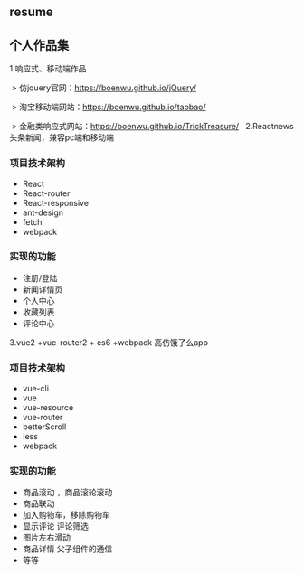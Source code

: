 ## resume

## 个人作品集

1.响应式、移动端作品

  > 仿jquery官网：https://boenwu.github.io/jQuery/
  
  > 淘宝移动端网站：https://boenwu.github.io/taobao/
  
  > 金融类响应式网站：https://boenwu.github.io/TrickTreasure/
  
2.Reactnews头条新闻，兼容pc端和移动端

### 项目技术架构
* React
* React-router
* React-responsive
* ant-design
* fetch
* webpack

### 实现的功能
* 注册/登陆
* 新闻详情页
* 个人中心
* 收藏列表
* 评论中心

3.vue2 +vue-router2 + es6 +webpack 高仿饿了么app

### 项目技术架构
* vue-cli
* vue
* vue-resource
* vue-router
* betterScroll
* less
* webpack

### 实现的功能
* 商品滚动 ，商品滚轮滚动
* 商品联动
* 加入购物车，移除购物车
* 显示评论 评论筛选
* 图片左右滑动
* 商品详情  父子组件的通信
* 等等

